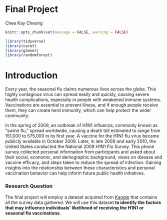 Final Project
================
Chee Kay Cheong

``` r
knitr::opts_chunk$set(message = FALSE, warning = FALSE)

library(tidyverse)
library(caret)
library(glmnet)
library(randomForest)
```

# Introduction

Every year, the seasonal flu claims numerous lives across the globe.
This highly contagious virus can spread easily and quickly, causing
severe health complications, especially in people with weakened immune
systems. Vaccinations are essential to prevent illness, and if enough
people receive them, they can create herd immunity, which can help
protect the wider community.

In the spring of 2009, an outbreak of H1N1 influenza, commonly known as
“swine flu,” spread worldwide, causing a death toll estimated to range
from 151,000 to 575,000 in its first year. A vaccine for the H1N1 flu
virus became publicly available in October 2009. Later, in late 2009 and
early 2010, the United States conducted the National 2009 H1N1 Flu
Survey. This phone survey collected personal information from
participants and asked about their social, economic, and demographic
background, views on disease and vaccine efficacy, and steps taken to
reduce the spread of infection. Gaining insights into the relationship
between these characteristics and personal vaccination behavior can help
inform future public health initiatives.

### Research Question

The final project will employ a dataset acquired from
[Kaggle](https://www.kaggle.com/datasets/arashnic/flu-data) that
contains all the survey data gathered. We will use this dataset **to
identify the factors that may influence individuals’ likelihood of
receiving the H1N1 or seasonal flu vaccinations**.
